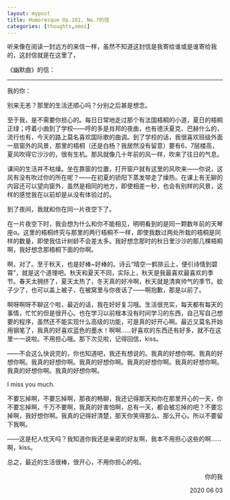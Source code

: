 ```yaml
---
layout: mypost
title: Humoresque Op.101, No.7的信
categories: [thoughts,omoi]
---
```


听来像在阅读一封远方的来信一样，虽然不知道这封信是我寄给谁或是谁寄给我的，这封信就是在这里了，

《幽默曲》的信：



---



我的你：

别来无恙？那里的生活还顺心吗？分别之后甚是想念。

至于我，是不需要你担心的。每日日常地走过那个有法国梧桐的小道，夏日的梧桐正绿；哼着小曲到了学校——哼的多是肖邦的夜曲，也有德沃夏克、巴赫什么的，流行也有，今天的路上莫名喜欢国际歌的曲调。到了学校的话，我很喜欢班级外面一扇窗外的风景，那里的梧桐（还是白杨？我居然没有留意）要有6、7层楼高，夏风吹得它沙沙的，很有生机。那风就像几十年前的风一样，吹来了往日的气息。

课间的生活并不枯燥。坐在靠窗的位置，打开窗户就有这里的风吹来——你说，这风有没有吹过你的所在呢？——在初夏的骄阳下蒸发带走了燥热。在课上有无聊的内容还可以望向窗外，虽然是相同的地方，即使相差一秒，也会有别样的风景，这样的感觉我在以前却是从没有体验过的。

到了夜间，我就和你在同一片夜空下了。

在一片夜空下时，我会想为什么和你不能相见，明明看到的是同一颗数年前的天琴座α。这里的梧桐终究与那里的两行梧桐不一样，即使我数过两处所栽的梧桐是同样的数量，即使我估计树龄不会差太多。我好想念那时的秋日里沙沙的那几棵梧桐啊，我好想念那梧桐下面的你啊。

啊，对了。至于秋天，也是好棒~好棒的。诗云“晴空一鹤排云上，便引诗情到碧霄”，就是这个道理吧。秋天和夏天不同，实际上，秋天是我最喜欢最喜欢的季节。春天太拥挤了，夏天太热了，冬天真的好冷啊，秋天就是清爽帅气的季节。蚊子少了，也可以盖上被子，在被窝里与你夜话了——啊抱歉，那是以前了。

啊呀啊呀不聊这个啦，最近的话，我在好好复习哦。生活很充实，每天都有每天的事情，忙忙的但是很开心。也在学习以前根本没有时间学习的东西，自己写自己想要的程序，虽然还不能实现什么高级的功能，可是真的好开心啊。最近又莫名开始用钢笔了，我真的好喜欢蓝色的墨水！啊啊……好喜欢的东西还有好多，就不在这里一一说啦。不用担心哦。那下次见啦，记得回信，kiss。

——不会这么快说完的，你也知道吧，我还有想说的。我真的好想你啊。我真的好想你啊。我真的好想你啊。我真的好想你啊。我真的好想你啊。我真的好想你啊。我真的好想你啊。我真的好想你啊。

I miss you much.

不要忘掉啊，不要忘掉啊，那夜的畅聊，我还记得那天和你在那里开心的一天，你不要忘掉啊，千万不要啊，我真的好害怕啊，总有一天，都会被忘掉的吧？不要忘掉啊，我好想你啊。我真的记得好清楚，那天你笑得那么、那么开心。所以不要留下我啊。

——这是杞人忧天吗？我知道你我还是亲密的好友啊，我本不用担心这些的啊……啊，kiss。



总之，最近的生活很棒，很开心，不用你担心的啦。

<p align="right">你的我</p>

<p align="right">2020 06 03</p>

